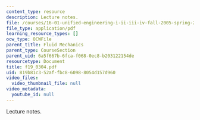 ```yaml
---
content_type: resource
description: Lecture notes.
file: /courses/16-01-unified-engineering-i-ii-iii-iv-fall-2005-spring-2006/819b81c352affbc860988054d157d960_f19_0304.pdf
file_type: application/pdf
learning_resource_types: []
ocw_type: OCWFile
parent_title: Fluid Mechanics
parent_type: CourseSection
parent_uid: 6a5f667b-6fca-f068-0ec8-b203122154de
resourcetype: Document
title: f19_0304.pdf
uid: 819b81c3-52af-fbc8-6098-8054d157d960
video_files:
  video_thumbnail_file: null
video_metadata:
  youtube_id: null
---
```

Lecture notes.